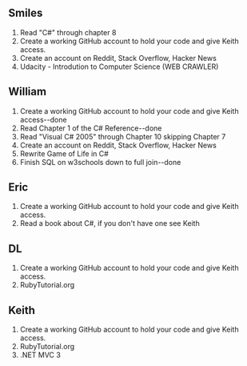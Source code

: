 Smiles
-------
1.  Read "C#" through chapter 8
2.  Create a working GitHub account to hold your code and give Keith access.
3.  Create an account on Reddit, Stack Overflow, Hacker News
4.  Udacity - Introdution to Computer Science (WEB CRAWLER)

 

William
-------
1.  Create a working GitHub account to hold your code and give Keith access--done
2.  Read Chapter 1 of the C# Reference--done
3.  Read "Visual C# 2005" through Chapter 10 skipping Chapter 7
4.  Create an account on Reddit, Stack Overflow, Hacker News
5.  Rewrite Game of Life in C#
6.  Finish SQL on w3schools down to full join--done

 

Eric
-------
1.  Create a working GitHub account to hold your code and give Keith access.
2.  Read a book about C#, if you don't have one see Keith

 

DL
-------
1.  Create a working GitHub account to hold your code and give Keith access.
2.  RubyTutorial.org


Keith
--------
1.  Create a working GitHub account to hold your code and give Keith access.
2.  RubyTutorial.org
3.  .NET MVC 3

